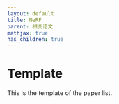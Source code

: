 ```yaml
---
layout: default
title: NeRF
parent: 相关论文
mathjax: true
has_children: true
---
```


# Template

This is the template of the paper list.
